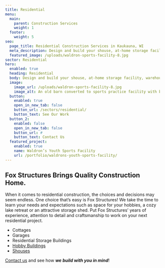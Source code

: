 ```yaml
---
title: Residential
menu:
  main:
    parent: Construction Services
    weight: 1
  footer:
    weight: 5
seo:
  page_title: Residential Construction Services in Kaukauna, WI
  meta_description: Design and build your shouse, at-home storage facility, warehouse or workshop with top-quality materials built to last.
  featured_image: /uploads/waldron-sports-facility-8.jpg
sector: Residential
hero: 
  enabled: true
  heading: Residential
  body: Design and build your shouse, at-home storage facility, warehouse or workshop with top-quality materials built to last.
  image: 
    image_url: /uploads/waldron-sports-facility-8.jpg
    image_alt: An old barn converted to sports practice facility with blue and yellow painted basketball court and basketball hoop mounted on wall.
  button:
    enabled: true
    open_in_new_tab: false
    button_url: /sectors/residential/
    button_text: See Our Work
  button_2:
    enabled: false
    open_in_new_tab: false
    button_url: #
    button_text: Contact Us
  featured_project: 
    enabled: true
    name: Waldron’s Youth Sports Facility
    url: /portfolio/waldrons-youth-sports-facility/
---
```


## Fox Structures Brings Quality Construction Home.
When it comes to residential construction, the choices and decisions may seem endless. One choice that’s easy is Fox Structures! We take the time to learn your needs and expectations such as space for your hobbies, a cozy lake retreat or an attractive storage shed. Put Fox Structures’ years of experience, attention to detail and craftsmanship to work on your next residential project.

- Cottages
- Garages
- Residential Storage Buildings
- [Hobby Buildings](/portfolio/waldrons-youth-sports-facility/)
- [Shouses](/resources/shouse-design-ideas/)

[Contact us](/contact/) and see how **_we build with you in mind_**!